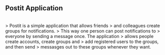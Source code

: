 ## Postit Application 
<br>
> Postit is a simple application that allows friends 
> and colleagues create groups for notifications.
> This way one person can post notifications to 
> everyone by sending a message once. The application 
> allows people create accounts, create groups and 
> add registered users to the groups, and then send 
> messasges out to these groups whenever they want.